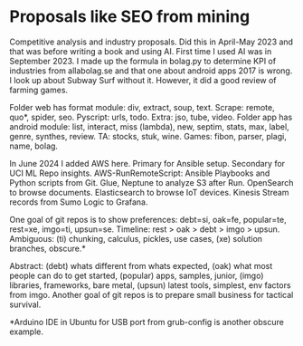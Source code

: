 # Proposals like SEO from mining
Competitive analysis and industry proposals. Did this in April-May 2023 and that was before writing a book and using AI. First time I used AI was in September 2023. I made up the formula in bolag.py to determine KPI of industries from allabolag.se and that one about android apps 2017 is wrong. I look up about Subway Surf without it. However, it did a good review of farming games.

Folder web has format module: div, extract, soup, text. Scrape: remote, quo*, spider, seo. Pyscript: urls, todo. Extra: jso, tube, video. Folder app has android module: list, interact, miss (lambda), new, septim, stats, max, label, genre, synthes, review. TA: stocks, stuk, wine. Games: fibon, parser, plagi, name, bolag. 

In June 2024 I added AWS here. Primary for Ansible setup. Secondary for UCI ML Repo insights. AWS-RunRemoteScript: Ansible Playbooks and Python scripts from Git. Glue, Neptune to analyze S3 after Run. OpenSearch to browse documents. Elasticsearch to browse IoT devices. Kinesis Stream records from Sumo Logic to Grafana.

One goal of git repos is to show preferences: debt=si, oak=fe, popular=te, rest=xe, imgo=ti, upsun=se. Timeline: rest > oak > debt > imgo > upsun. Ambiguous: (ti) chunking, calculus, pickles, use cases, (xe) solution branches, obscure.* 

Abstract: (debt) whats different from whats expected, (oak) what most people can do to get started, (popular) apps, samples, junior, (imgo) libraries, frameworks, bare metal, (upsun) latest tools, simplest, env factors from imgo. Another goal of git repos is to prepare small business for tactical survival. 

*Arduino IDE in Ubuntu for USB port from grub-config is another obscure example. 
